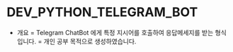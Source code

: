 # DEV_PYTHON_TELEGRAM_BOT

* 개요
= Telegram ChatBot 에게 특정 지시어를 호출하여 응답메세지를 받는 형식입니다.
= 개인 공부 목적으로 생성하였습니다. 
